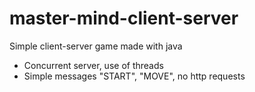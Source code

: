 # master-mind-client-server

Simple client-server game made with java

* Concurrent server, use of threads
* Simple messages "START", "MOVE", no http requests
